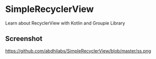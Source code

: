 # SimpleRecyclerView
Learn about RecyclerView with Kotlin and Groupie Library
## Screenshot
https://github.com/abdhilabs/SimpleRecyclerView/blob/master/ss.png
